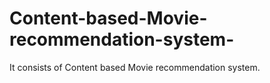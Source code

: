 # Content-based-Movie-recommendation-system-
It consists of Content based Movie recommendation system.
